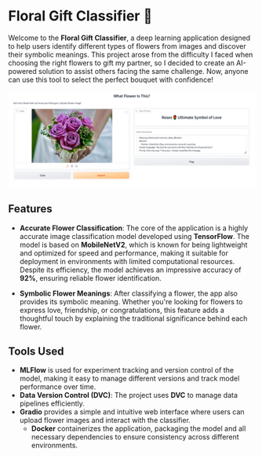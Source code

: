 # Floral Gift Classifier 🌸

Welcome to the **Floral Gift Classifier**, a deep learning application designed to help users identify different types of flowers from images and discover their symbolic meanings. This project arose from the difficulty I faced when choosing the right flowers to gift my partner, so I decided to create an AI-powered solution to assist others facing the same challenge. Now, anyone can use this tool to select the perfect bouquet with confidence!

![alt text](artifacts/images/app_screenshot.png)

## Features
- **Accurate Flower Classification**: The core of the application is a highly accurate image classification model developed using **TensorFlow**. The model is based on **MobileNetV2**, which is known for being lightweight and optimized for speed and performance, making it suitable for deployment in environments with limited computational resources. Despite its efficiency, the model achieves an impressive accuracy of **92%**, ensuring reliable flower identification.

- **Symbolic Flower Meanings**: After classifying a flower, the app also provides its symbolic meaning. Whether you're looking for flowers to express love, friendship, or congratulations, this feature adds a thoughtful touch by explaining the traditional significance behind each flower.

## Tools Used
  - **MLFlow** is used for experiment tracking and version control of the model, making it easy to manage different versions and track model performance over time.
  - **Data Version Control (DVC)**: The project uses **DVC** to manage data pipelines efficiently. 
- **Gradio** provides a simple and intuitive web interface where users can upload flower images and interact with the classifier.
  - **Docker** containerizes the application, packaging the model and all necessary dependencies to ensure consistency across different environments.